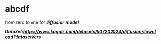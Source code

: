 # abcdf
from zero to one for ***diffusion model***

***DataSet:https://www.kaggle.com/datasets/b07202024/diffusion/download?datasetVers***
